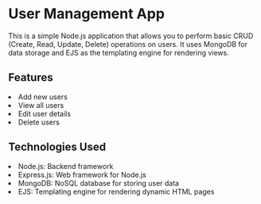 # User Management App
<p>This is a simple Node.js application that allows you to perform basic CRUD (Create, Read, Update, Delete) operations on users. It uses MongoDB for data storage and EJS as the templating engine for rendering views.</p>

<h2>Features</h2>
<li>Add new users</li>
<li>View all users</li>
<li>Edit user details</li>
<li>Delete users</li>

<h2>Technologies Used</h2>
<li>Node.js: Backend framework</li>
<li>Express.js: Web framework for Node.js</li>
<li>MongoDB: NoSQL database for storing user data</li>
<li>EJS: Templating engine for rendering dynamic HTML pages</li>
